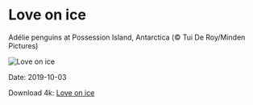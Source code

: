 # Love on ice

Adélie penguins at Possession Island, Antarctica (© Tui De Roy/Minden Pictures)

![Love on ice](https://bing.com/th?id=OHR.AdelieBreeding_EN-US4350897027_UHD.jpg&rf=LaDigue_UHD.jpg&pid=hp&w=1024&h=576)

Date: 2019-10-03

Download 4k: [Love on ice](https://bing.com/th?id=OHR.AdelieBreeding_EN-US4350897027_UHD.jpg&rf=LaDigue_UHD.jpg&pid=hp&w=3840&h=2160)

